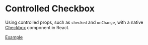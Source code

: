 # Controlled Checkbox

<p class="description">
  Using controlled props, such as <code>checked</code> and <code>onChange</code>, with a native <a href="/components/checkbox">Checkbox</a> component in React.
</p>

<a href="./index.tsx" data-playground>Example</a>
